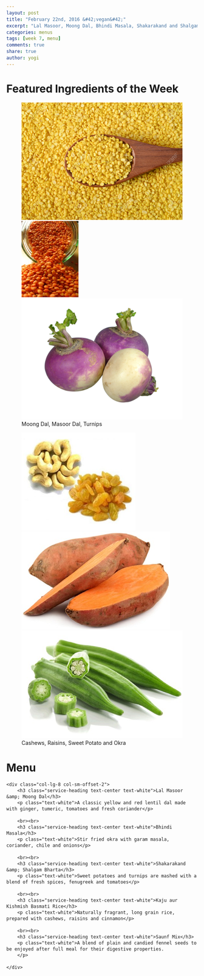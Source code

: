 ```yaml
---
layout: post
title: "February 22nd, 2016 &#42;vegan&#42;"
excerpt: "Lal Masoor, Moong Dal, Bhindi Masala, Shakarakand and Shalgam Bharta"
categories: menus
tags: [week 7, menu]
comments: true
share: true
author: yogi
---
```


# Featured Ingredients of the Week

<figure class="third">
	<a href="https://raw.githubusercontent.com/yogibelly/yogibelly.github.io/master/img/portfolio/moong.jpg"><img src="https://raw.githubusercontent.com/yogibelly/yogibelly.github.io/master/img/portfolio/moong.jpg" alt="image"></a>
	<a href="https://raw.githubusercontent.com/yogibelly/yogibelly.github.io/master/img/portfolio/masoor-thumbnail.jpg"><img src="https://raw.githubusercontent.com/yogibelly/yogibelly.github.io/master/img/portfolio/masoor-thumbnail.jpg" alt="image"></a>
	<a href="https://raw.githubusercontent.com/yogibelly/yogibelly.github.io/master/img/portfolio/turnip.jpg"><img src="https://raw.githubusercontent.com/yogibelly/yogibelly.github.io/master/img/portfolio/turnip.jpg" alt="image"></a>
	<figcaption>Moong Dal, Masoor Dal, Turnips</figcaption>
</figure>

<figure class="third">
    <a href="https://raw.githubusercontent.com/yogibelly/yogibelly.github.io/master/img/portfolio/raisins.jpg"><img src="https://raw.githubusercontent.com/yogibelly/yogibelly.github.io/master/img/portfolio/raisins.jpg" alt="image"></a>
    <a href="https://raw.githubusercontent.com/yogibelly/yogibelly.github.io/master/img/portfolio/sweetpotato.jpg"><img src="https://raw.githubusercontent.com/yogibelly/yogibelly.github.io/master/img/portfolio/sweetpotato.jpg" alt="image"></a>
    <a href="https://raw.githubusercontent.com/yogibelly/yogibelly.github.io/master/img/portfolio/okra.jpg"><img src="https://raw.githubusercontent.com/yogibelly/yogibelly.github.io/master/img/portfolio/okra.jpg" alt="image"></a>
    <figcaption>Cashews, Raisins, Sweet Potato and Okra</figcaption>
</figure>


# Menu

<div class="row">

	<div class="col-lg-8 col-sm-offset-2">
        <h3 class="service-heading text-center text-white">Lal Masoor &amp; Moong Dal</h3>
        <p class="text-white">A classic yellow and red lentil dal made with ginger, tumeric, tomatoes and fresh coriander</p>

        <br><br>
        <h3 class="service-heading text-center text-white">Bhindi Masala</h3>
        <p class="text-white">Stir fried okra with garam masala, coriander, chile and onions</p>

        <br><br>
        <h3 class="service-heading text-center text-white">Shakarakand &amp; Shalgam Bharta</h3>
        <p class="text-white">Sweet potatoes and turnips are mashed with a blend of fresh spices, fenugreek and tomatoes</p>

        <br><br>
        <h3 class="service-heading text-center text-white">Kaju aur Kishmish Basmati Rice</h3>
        <p class="text-white">Naturally fragrant, long grain rice, prepared with cashews, raisins and cinnamon</p>

        <br><br>
        <h3 class="service-heading text-center text-white">Saunf Mix</h3>
        <p class="text-white">A blend of plain and candied fennel seeds to be enjoyed after full meal for their digestive properties.
        </p>

    </div>
</div>
